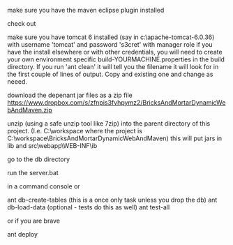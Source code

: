 make sure you have the maven eclipse plugin installed

check out

make sure you have tomcat 6 installed (say in c:\apache-tomcat-6.0.36)
with username 'tomcat' and password 's3cret' with manager role
if you have the install elsewhere or with other credentials, you will
need to create your own environment specific build-YOURMACHINE.properties
in the build directory. If you run 'ant clean' it will tell you the filename
it will look for in the first couple of lines of output.
Copy and existing one and change as neeed.

download the depenant jar files as a zip file
https://www.dropbox.com/s/zfnpis3fvhpymz2/BricksAndMortarDynamicWebAndMaven.zip

unzip (using a safe unzip tool like 7zip) into the parent directory of this project. (I.e. C:\workspace where the project is C:\workspace\BricksAndMortarDynamicWebAndMaven)
this will put jars in lib and src\webapp\WEB-INF\ib

go to the db directory

run the server.bat

in a command  console or 

ant db-create-tables  (this is a once only task unless you drop the db)
ant db-load-data (optional - tests do this as well)
ant test-all

or if you are brave

ant deploy
